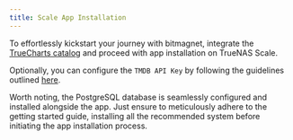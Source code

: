 ```yaml
---
title: Scale App Installation
---
```


To effortlessly kickstart your journey with bitmagnet, integrate the [TrueCharts catalog](/scale/#adding-truecharts-to-scale) and proceed with app installation on TrueNAS Scale.

Optionally, you can configure the `TMDB API Key` by following the guidelines outlined [here](https://bitmagnet.io/setup/configuration.html#obtaining-a-tmdb-api-key).

Worth noting, the PostgreSQL database is seamlessly configured and installed alongside the app. Just ensure to meticulously adhere to the getting started guide, installing all the recommended system before initiating the app installation process.
